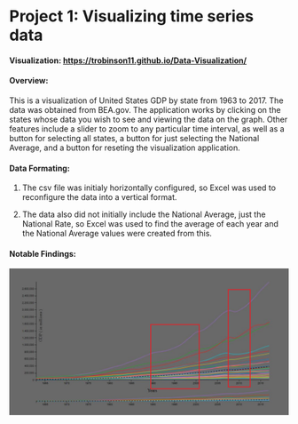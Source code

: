 # Project 1: Visualizing time series data


#### Visualization: https://trobinson11.github.io/Data-Visualization/

#### Overview:

This is a visualization of United States GDP by state from 1963 to 2017. The data was obtained from BEA.gov. 
The application works by clicking on the states whose data you wish to see and viewing the data 
on the graph. Other features include a slider to zoom to any particular time interval, as well
as a button for selecting all states, a button for just selecting the National Average, and a button
for reseting the visualization application. 


#### Data Formating: 
  1. The csv file was initialy horizontally configured, so Excel was used to reconfigure the data into a 
     vertical format.
  
  2. The data also did not initially include the National Average, just the National Rate, so Excel was used
     to find the average of each year and the National Average values were created from this.
     

#### Notable Findings:

![alt text](https://github.com/TRobinson11/Data-Visualization/blob/master/Project%201-data-1.png "Visualization Graph")
